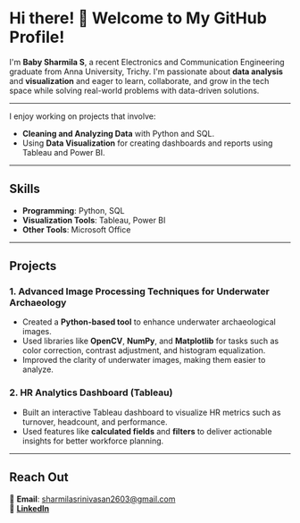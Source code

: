 # Hi there! 👋 Welcome to My GitHub Profile!
  
I'm **Baby Sharmila S**, a recent Electronics and Communication Engineering graduate from Anna University, Trichy. I'm passionate about **data analysis** and **visualization** and eager to learn, collaborate, and grow in the tech space while solving real-world problems with data-driven solutions.

---
I enjoy working on projects that involve:  
- **Cleaning and Analyzing Data** with Python and SQL.  
- Using **Data Visualization** for creating dashboards and reports using Tableau and Power BI.  

---

## Skills  
- **Programming**: Python, SQL  
- **Visualization Tools**: Tableau, Power BI  
- **Other Tools**: Microsoft Office  

---

## Projects  

### **1. Advanced Image Processing Techniques for Underwater Archaeology**  
- Created a **Python-based tool** to enhance underwater archaeological images.  
- Used libraries like **OpenCV**, **NumPy**, and **Matplotlib** for tasks such as color correction, contrast adjustment, and histogram equalization.  
- Improved the clarity of underwater images, making them easier to analyze.

### **2. HR Analytics Dashboard (Tableau)**  
- Built an interactive Tableau dashboard to visualize HR metrics such as turnover, headcount, and performance.  
- Used features like **calculated fields** and **filters** to deliver actionable insights for better workforce planning.  
---


## Reach Out 
📧 **Email**: sharmilasrinivasan2603@gmail.com    
🔗 [**LinkedIn**](https://www.linkedin.com/in/babysharmila-s)  


